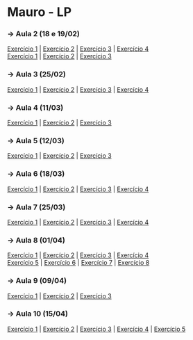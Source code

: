 # Mauro - LP

### -> Aula 2 (18 e 19/02)
[Exercício 1](https://github.com/bear-with-code/mauro-LP/blob/main/18-02/ex1.c) | [Exercício 2](https://github.com/bear-with-code/mauro-LP/blob/main/18-02/ex2.c) | [Exercício 3](https://github.com/bear-with-code/mauro-LP/blob/main/18-02/ex3.c) | [Exercício 4](https://github.com/bear-with-code/mauro-LP/blob/main/18-02/ex4.c)\
[Exercício 1](https://github.com/bear-with-code/mauro-LP/blob/main/19-02/ex1.c) | [Exercício 2](https://github.com/bear-with-code/mauro-LP/blob/main/19-02/ex2.c) | [Exercício 3](https://github.com/bear-with-code/mauro-LP/blob/main/19-02/ex3.c) 

### -> Aula 3 (25/02)
[Exercício 1](https://github.com/bear-with-code/mauro-LP/blob/main/25-02/ex1.c) | [Exercício 2](https://github.com/bear-with-code/mauro-LP/blob/main/25-02/ex2.c) | [Exercício 3](https://github.com/bear-with-code/mauro-LP/blob/main/25-02/ex3.c) | [Exercício 4](https://github.com/bear-with-code/mauro-LP/blob/main/25-02/ex4.c) 

### -> Aula 4 (11/03)
[Exercício 1](https://github.com/bear-with-code/mauro-LP/blob/main/11-03/ex1.c) | [Exercício 2](https://github.com/bear-with-code/mauro-LP/blob/main/11-03/ex2.c) | [Exercício 3](https://github.com/bear-with-code/mauro-LP/blob/main/11-03/ex3.c) 

### -> Aula 5 (12/03)
[Exercício 1](https://github.com/bear-with-code/mauro-LP/blob/main/12-03/ex1.c) | [Exercício 2](https://github.com/bear-with-code/mauro-LP/blob/main/12-03/ex2.c) | [Exercício 3](https://github.com/bear-with-code/mauro-LP/blob/main/12-03/ex3.c) 

### -> Aula 6 (18/03)
[Exercício 1](https://github.com/bear-with-code/mauro-LP/blob/main/18-03/ex1.c) | [Exercício 2](https://github.com/bear-with-code/mauro-LP/blob/main/18-03/ex2.c) | [Exercício 3](https://github.com/bear-with-code/mauro-LP/blob/main/18-03/ex3.c) | [Exercício 4](https://github.com/bear-with-code/mauro-LP/blob/main/18-03/ex4.c) 

### -> Aula 7 (25/03)
[Exercício 1](https://github.com/bear-with-code/mauro-LP/blob/main/25-03/ex1.c) | [Exercício 2](https://github.com/bear-with-code/mauro-LP/blob/main/25-03/ex2.c) | [Exercício 3](https://github.com/bear-with-code/mauro-LP/blob/main/25-03/ex3.c) | [Exercício 4](https://github.com/bear-with-code/mauro-LP/blob/main/25-03/ex4.c) 

### -> Aula 8 (01/04)
[Exercício 1](https://github.com/bear-with-code/mauro-LP/blob/main/01-04/ex01.c) | [Exercício 2](https://github.com/bear-with-code/mauro-LP/blob/main/01-04/ex02.c) | [Exercício 3](https://github.com/bear-with-code/mauro-LP/blob/main/01-04/ex03.c) | [Exercício 4](https://github.com/bear-with-code/mauro-LP/blob/main/01-04/ex04.c)\
[Exercício 5](https://github.com/bear-with-code/mauro-LP/blob/main/01-04/ex05.c) | [Exercício 6](https://github.com/bear-with-code/mauro-LP/blob/main/01-04/ex06.c) | [Exercício 7](https://github.com/bear-with-code/mauro-LP/blob/main/01-04/ex07.c) | [Exercício 8](https://github.com/bear-with-code/mauro-LP/blob/main/01-04/ex08.c)

### -> Aula 9 (09/04)
[Exercício 1](https://github.com/bear-with-code/mauro-LP/blob/main/09-04/ex01.c) | [Exercício 2](https://github.com/bear-with-code/mauro-LP/blob/main/09-04/ex02.c) | [Exercício 3](https://github.com/bear-with-code/mauro-LP/blob/main/09-04/ex03.c)

### -> Aula 10 (15/04)
[Exercício 1](https://github.com/bear-with-code/mauro-LP/blob/main/15-04/ex01.c) | [Exercício 2](https://github.com/bear-with-code/mauro-LP/blob/main/15-04/ex02.c) | [Exercício 3](https://github.com/bear-with-code/mauro-LP/blob/main/15-04/ex03.c) | [Exercício 4](https://github.com/bear-with-code/mauro-LP/blob/main/15-04/ex04.c) | [Exercício 5](https://github.com/bear-with-code/mauro-LP/blob/main/15-04/ex05.c)
